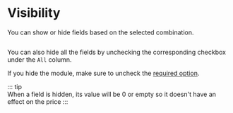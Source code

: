 # Visibility

You can show or hide fields based on the selected combination.

<img srcset="/dynamicproduct/images/visibility-values.jpg 2x" class="border padding">

You can also hide all the fields by unchecking the corresponding checkbox under the `All` column.

If you hide the module, make sure to uncheck
the [required option](/dynamicproduct/product-config/06-settings.md#required-customization).

::: tip  
When a field is hidden, its value will be 0 or empty so it doesn't have an effect on the price
:::
